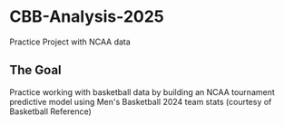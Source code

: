 # CBB-Analysis-2025
Practice Project with NCAA data

## The Goal
Practice working with basketball data by building an NCAA tournament predictive model using Men's Basketball 2024 team stats (courtesy of Basketball Reference)


